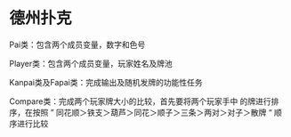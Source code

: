 # 德州扑克

Pai类：包含两个成员变量，数字和色号

Player类：包含两个成员变量，玩家姓名及牌池

Kanpai类及Fapai类：完成输出及随机发牌的功能性任务

Compare类：完成两个玩家牌大小的比较，首先要将两个玩家手中 的牌进行排序，在按照  ” 同花顺＞铁支＞葫芦＞同花＞顺子＞三条＞两对＞对子＞散牌 “ 顺序进行比较

